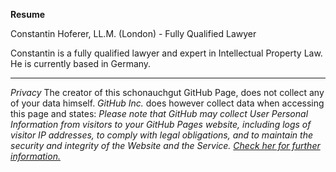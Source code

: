 **Resume**

Constantin Hoferer, LL.M. (London) - Fully Qualified Lawyer

Constantin is a fully qualified lawyer and expert in Intellectual Property Law. He is currently based in Germany.


---
_Privacy_
The creator of this schonauchgut GitHub Page, does not collect any of your data himself. _GitHub Inc._ does however collect data when accessing this page and states: _Please note that GitHub may collect User Personal Information from visitors to your GitHub Pages website, including logs of visitor IP addresses, to comply with legal obligations, and to maintain the security and integrity of the Website and the Service. [Check her for further information.](https://docs.github.com/en/free-pro-team@latest/github/site-policy/github-privacy-statement)_

